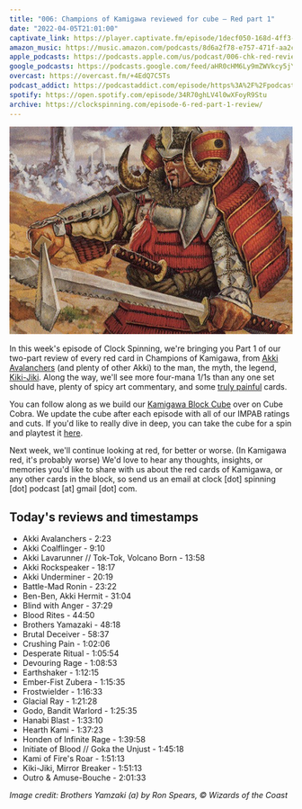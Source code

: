 ```yaml
---
title: "006: Champions of Kamigawa reviewed for cube — Red part 1"
date: "2022-04-05T21:01:00"
captivate_link: https://player.captivate.fm/episode/1decf050-168d-4ff3-8995-11447de97b2a/
amazon_music: https://music.amazon.com/podcasts/8d6a2f78-e757-471f-aa2c-47afe84c72db/episodes/6b0e5317-68c2-473a-90a9-aea21b2a14fa/clock-spinning-006-chk-red-review-part-1-champions-of-kamigawa
apple_podcasts: https://podcasts.apple.com/us/podcast/006-chk-red-review-part-1-champions-of-kamigawa/id1611106302?i=1000556379075
google_podcasts: https://podcasts.google.com/feed/aHR0cHM6Ly9mZWVkcy5jYXB0aXZhdGUuZm0vY2xvY2stc3Bpbm5pbmcv/episode/MWRlY2YwNTAtMTY4ZC00ZmYzLTg5OTUtMTE0NDdkZTk3YjJh?sa=X&ved=0CAUQkfYCahcKEwjovrWd0f72AhUAAAAAHQAAAAAQAQ
overcast: https://overcast.fm/+4EdQ7C5Ts
podcast_addict: https://podcastaddict.com/episode/https%3A%2F%2Fpodcasts.captivate.fm%2Fmedia%2Fdbfecde7-db71-40f9-a41a-ff83c8df226f%2FClock-20Spinning-20Episode-20006-20-20Champions-20of-20Kamigawa.mp3&podcastId=3861161
spotify: https://open.spotify.com/episode/34R70ghLV4l0wXFoyR9Stu
archive: https://clockspinning.com/episode-6-red-part-1-review/
---
```


![Brothers Yamazaki 160a](./yamazaki.jpg)

In this week's episode of Clock Spinning, we're bringing you Part 1 of our two-part review of every red card in Champions of Kamigawa, from [Akki Avalanchers](https://scryfall.com/card/chk/151/akki-avalanchers) (and plenty of other Akki) to the man, the myth, the legend, [Kiki-Jiki](https://scryfall.com/card/chk/175/kiki-jiki-mirror-breaker). Along the way, we'll see more four-mana 1/1s than any one set should have, plenty of spicy art commentary, and some [truly painful](https://scryfall.com/card/chk/162/crushing-pain) cards.

You can follow along as we build our [Kamigawa Block Cube](https://cubecobra.com/cube/overview/clock-spinning-chk) over on Cube Cobra. We update the cube after each episode with all of our IMPAB ratings and cuts. If you'd like to really dive in deep, you can take the cube for a spin and playtest it [here](https://cubecobra.com/cube/playtest/clock-spinning-chk).

Next week, we'll continue looking at red, for better or worse. (In Kamigawa red, it's probably worse) We'd love to hear any thoughts, insights, or memories you'd like to share with us about the red cards of Kamigawa, or any other cards in the block, so send us an email at clock [dot] spinning [dot] podcast [at] gmail [dot] com.

## Today's reviews and timestamps

+ Akki Avalanchers - 2:23
+ Akki Coalflinger - 9:10
+ Akki Lavarunner // Tok-Tok, Volcano Born - 13:58
+ Akki Rockspeaker - 18:17
+ Akki Underminer - 20:19
+ Battle-Mad Ronin - 23:22
+ Ben-Ben, Akki Hermit - 31:04
+ Blind with Anger - 37:29
+ Blood Rites - 44:50
+ Brothers Yamazaki - 48:18
+ Brutal Deceiver - 58:37
+ Crushing Pain - 1:02:06
+ Desperate Ritual - 1:05:54
+ Devouring Rage - 1:08:53
+ Earthshaker - 1:12:15
+ Ember-Fist Zubera - 1:15:35
+ Frostwielder - 1:16:33
+ Glacial Ray - 1:21:28
+ Godo, Bandit Warlord - 1:25:35
+ Hanabi Blast - 1:33:10
+ Hearth Kami - 1:37:23
+ Honden of Infinite Rage - 1:39:58
+ Initiate of Blood // Goka the Unjust - 1:45:18
+ Kami of Fire's Roar - 1:51:13
+ Kiki-Jiki, Mirror Breaker - 1:51:13
+ Outro & Amuse-Bouche - 2:01:33

_Image credit: Brothers Yamzaki (a) by Ron Spears, © Wizards of the Coast_
